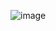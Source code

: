 ![image](https://github.com/D-spec-sec/Cybersecurity/assets/172300374/750ccbb9-6ba6-4fd9-8bed-3201ceb1bc3e)

